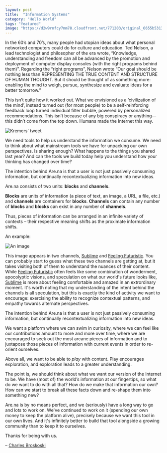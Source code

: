 ```yaml
---
layout: post
title:  "Information Systems"
category: "Hello World"
tags: "featured"
image: "https://d2w9rnfcy7mm78.cloudfront.net/771203/original_6655b53130c865c4fa7a9120bc4b5e92.jpg"
---
```


In the 60’s and 70’s, many people had utopian ideas about what personal networked computers could do for culture and education. Ted Nelson, a lead technologist and philosopher of the era wrote, “Knowledge, understanding and freedom can all be advanced by the promotion and deployment of computer display consoles (with the right programs behind them)”. Regarding the “right programs”, Nelson wrote “Our goal should be nothing less than REPRESENTING THE TRUE CONTENT AND STRUCTURE OF HUMAN THOUGHT. But it should be thought of as something more: enabling the mind to weigh, pursue, synthesize and evaluate ideas for a better tomorrow.”

This isn’t quite how it worked out. What we envisioned as a ‘civilization of the mind’, instead turned out (for most people) to be a self-reinforcing feedback loop turned individual filter bubble, powered by personalized recommendations. This isn’t because of any big conspiracy or anything—this didn’t come from the top down. Humans made the Internet this way. 

![Kremers' tweet](https://d2w9rnfcy7mm78.cloudfront.net/772086/original_1a5e4cd4ab968289fc3654b4389c944b.png)

We need tools to help us understand the information we consume. We need to think about what mainstream tools we have for unpacking our own perspectives. Is sharing enough? What happens to the things you shared last year? And can the tools we build today help you understand how your thinking has changed over time?

The intention behind Are.na is that a user is not just passively consuming information, but continually recontextualizing information into new ideas.

Are.na consists of two units: **blocks** and **channels**. 

**Blocks** are units of information (a piece of text, an image, a URL, a file, etc.) and **channels** are containers for **blocks**. **Channels** can contain any number of **blocks** and **blocks** can exist in any number of **channels**. 

Thus, pieces of information can be arranged in an infinite variety of contexts – their respective meaning shifts as the proximate information shifts. 

An example:

![An image](https://d2w9rnfcy7mm78.cloudfront.net/690775/large_8774c584416c3abb8e411acb2fae7238.jpg)

This image appears in two channels, [Sublime][Sublime] and [Feeling Futuristic][Feeling Futuristic]. You can probably start to guess what these two channels are getting at, but it takes visiting both of them to understand the nuances of their content. While [Feeling Futuristic][Feeling Futuristic] often feels like some combination of wonderment, apocolyptic visions, and speculation on what our world's future looks like, [Sublime][Sublime] is more about feeling comfortable and amazed in an extrordinary moment. It's worth noting that my understanding of the intent behind the channels is all speculation, but this is exactly the kind of activity we want to encourage: exercising the ability to recognize contextual patterns, and empathy towards alternate perspectives.

The intention behind Are.na is that a user is not just passively consuming information, but continually recontextualizing information into new ideas.

We want a platform where we can swim in curiosity, where we can feel like our contributions amount to more and more over time, where we are encouraged to seek out the most arcane pieces of information and to juxtapose those pieces of information with current events in order to re-orient ourselves.

Above all, we want to be able to _play_ with content. Play encourages exploration, and exploration leads to a greater understanding.

The point is, we should think about what we want our version of the Internet to be. We have (most of) the world’s information at our fingertips, so what do we want to do with all that? How do we make that information our own? How can we start to break all these facts down and re-shape them into something new?

Are.na is by no means perfect, and we (seriously) have a long way to go and lots to work on. We've continued to work on it (spending our own money to keep the platform alive), precisely because we want this tool in our own lives. And it's infinitely better to build that tool alongside a growing community than to keep it to ourselves. 

Thanks for being with us.

– [Charles Broskoski][Profile]

[Sublime]: https://www.are.na/morgan-sutherland/sublime
[Feeling Futuristic]: https://www.are.na/chris-sherron/feeling-futuristic
[Profile]: https://www.are.na/charles-broskoski
